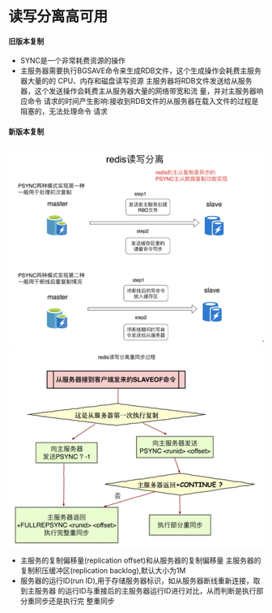 # 读写分离高可用

#### 旧版本复制
* SYNC是一个非常耗费资源的操作
* 主服务器需要执行BGSAVE命令来生成RDB文件，这个生成操作会耗费主服务器大量的的 CPU、内存和磁盘读写资源 主服务器将RDB文件发送给从服务器，这个发送操作会耗费主从服务器大量的网络带宽和流 量，并对主服务器响应命令 请求的时间产生影响:接收到RDB文件的从服务器在载入文件的过程是阻塞的，无法处理命令 请求

#### 新版本复制
![-w1002](media/15699709788203/15699714704625.jpg)
![-w1039](media/15699709788203/15699717831453.jpg)
* 主服务的复制偏移量(replication offset)和从服务器的复制偏移量 主服务器的复制积压缓冲区(replication backlog),默认大小为1M
* 服务器的运行ID(run ID),用于存储服务器标识，如从服务器断线重新连接，取到主服务器 的运行ID与重接后的主服务器运行ID进行对比，从而判断是执行部分重同步还是执行完 整重同步
